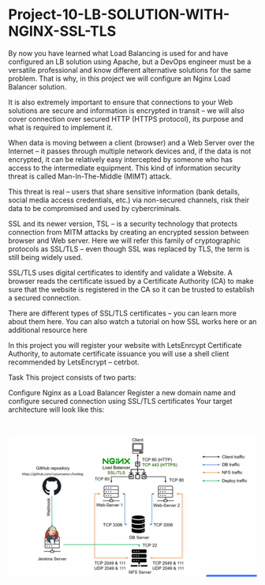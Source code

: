 # Project-10-LB-SOLUTION-WITH-NGINX-SSL-TLS


By now you have learned what Load Balancing is used for and have configured an LB solution using Apache, but a DevOps engineer must be a versatile professional and know different alternative solutions for the same problem. That is why, in this project we will configure an Nginx Load Balancer solution.

It is also extremely important to ensure that connections to your Web solutions are secure and information is encrypted in transit – we will also cover connection over secured HTTP (HTTPS protocol), its purpose and what is required to implement it.

When data is moving between a client (browser) and a Web Server over the Internet – it passes through multiple network devices and, if the data is not encrypted, it can be relatively easy intercepted by someone who has access to the intermediate equipment. This kind of information security threat is called Man-In-The-Middle (MIMT) attack.

This threat is real – users that share sensitive information (bank details, social media access credentials, etc.) via non-secured channels, risk their data to be compromised and used by cybercriminals.

SSL and its newer version, TSL – is a security technology that protects connection from MITM attacks by creating an encrypted session between browser and Web server. Here we will refer this family of cryptographic protocols as SSL/TLS – even though SSL was replaced by TLS, the term is still being widely used.

SSL/TLS uses digital certificates to identify and validate a Website. A browser reads the certificate issued by a Certificate Authority (CA) to make sure that the website is registered in the CA so it can be trusted to establish a secured connection.

There are different types of SSL/TLS certificates – you can learn more about them here. You can also watch a tutorial on how SSL works here or an additional resource here

In this project you will register your website with LetsEnrcypt Certificate Authority, to automate certificate issuance you will use a shell client recommended by LetsEncrypt – cetrbot.

Task
This project consists of two parts:

Configure Nginx as a Load Balancer
Register a new domain name and configure secured connection using SSL/TLS certificates
Your target architecture will look like this:

</br>

![diagram](./images-project10/diagram.PNG)